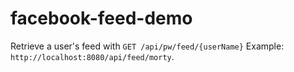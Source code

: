 # facebook-feed-demo

Retrieve a user's feed with `GET /api/pw/feed/{userName}`
Example: `http://localhost:8080/api/feed/morty`.


